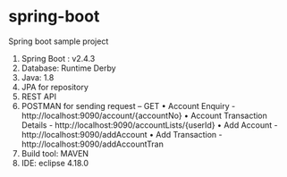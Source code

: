 # spring-boot
Spring boot sample project
1.	Spring Boot : v2.4.3
2.	Database: Runtime Derby
3.	Java: 1.8
4.	JPA for repository
5.	REST API 
6.	POSTMAN for sending request – GET
•	Account Enquiry - http://localhost:9090/account/{accountNo}
•	Account Transaction Details  - http://localhost:9090/accountLists/{userId}
•	Add Account - http://localhost:9090/addAccount 
•	Add Transaction -  http://localhost:9090/addAccountTran
7.	Build tool: MAVEN
8.	IDE: eclipse 4.18.0

